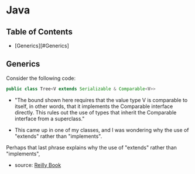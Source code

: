 # Java

## Table of Contents

- [Generics][#Generics]

## Generics

Consider the following code:

```java
public class Tree<V extends Serializable & Comparable<V>>
```

- "The bound shown here requires that the value type V is comparable to itself, in other words, that it implements the Comparable interface directly. This rules out the use of types that inherit the Comparable interface from a superclass."

- This came up in one of my classes, and I was wondering why the use of "extends" rather than "implements".

Perhaps that last phrase explains why the use of "extends" rather than "implements",

- source: [Reilly Book](https://www.oreilly.com/library/view/java-in-a/0596007736/ch04s01.html#ftn.javanut5-CHP-4-FNOTE-4)
